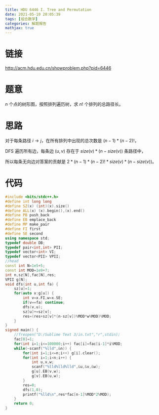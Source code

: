 ```yaml
---
title: HDU 6446 I. Tree and Permutation
date: 2021-05-10 20:05:39
tags: [组合数学]
categories: 解题报告
mathjax: true
---
```


# 链接

<http://acm.hdu.edu.cn/showproblem.php?pid=6446>

# 题意

$n$ 个点的树形图，按照排列遍历树，求 $n!$ 个排列的总路径长。

<!--more-->

# 思路

对于每条路径 $i\rightarrow j$，在所有排列中出现的总次数是 $(n-1)*(n-2)!$，

DFS 遍历所有边，每条边 $(u,v)$ 存在于 $size(v)*(n-size(v))$ 条路径中，

所以每条无向边对答案的贡献是 $2*(n-1)*(n-2)!*size(v)*(n-size(v))$。

# 代码

```cpp
#include <bits/stdc++.h>
#define int long long
#define SZ(x) (int)(x).size()
#define ALL(x) (x).begin(),(x).end()
#define PB push_back
#define EB emplace_back
#define MP make_pair
#define FI first
#define SE second
using namespace std;
typedef double DB;
typedef pair<int,int> PII;
typedef vector<int> VI;
typedef vector<PII> VPII;
//head
const int N=1e5+5;
const int MOD=1e9+7;
int n,sz[N],fac[N],res;
VPII g[N];
void dfs(int u,int fa) {
    sz[u]=1;
    for(auto x:g[u]) {
        int v=x.FI,w=x.SE;
        if(v==fa) continue;
        dfs(v,u);
        sz[u]+=sz[v];
        res=(res+sz[v]*(n-sz[v])%MOD*w%MOD)%MOD;
    }
}
signed main() {
    //freopen("D:/Sublime Text 3/in.txt","r",stdin);
    fac[0]=1;
    for(int i=1;i<=100000;i++) fac[i]=fac[i-1]*i%MOD;
    while(~scanf("%lld",&n)) {
        for(int i=1;i<=n;i++) g[i].clear();
        for(int i=1;i<n;i++) {
            int u,v,w;
            scanf("%lld%lld%lld",&u,&v,&w);
            g[u].EB(v,w);
            g[v].EB(u,w);
        }
        res=0;
        dfs(1,0);
        printf("%lld\n",res*fac[n-1]%MOD*2%MOD);
    }
    return 0;
}
```